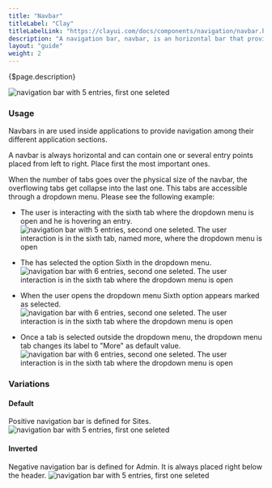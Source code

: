 ```yaml
---
title: "Navbar"
titleLabel: "Clay"
titleLabelLink: "https://clayui.com/docs/components/navigation/navbar.html"
description: "A navigation bar, navbar, is an horizontal bar that provides several access points to different parts of a system."
layout: "guide"
weight: 2
---
```


<div class="page-description">{$page.description}</div>

![navigation bar with 5 entries, first one seleted](../../../images/Navbar.png)

### Usage

Navbars in are used inside applications to provide navigation among their different application sections.

A navbar is always horizontal and can contain one or several entry points placed from left to right. Place first the most important ones.

When the number of tabs goes over the physical size of the navbar, the overflowing tabs get collapse into the last one. This tabs are accessible through a dropdown menu. Please see the following example:

* The user is interacting with the sixth tab where the dropdown menu is open and he is hovering an entry.
![navigation bar with 5 entries, second one seleted. The user interaction is in the sixth tab, named more, where the dropdown menu is open](../../../images/NavBarSecondSelectedDropMenuOpen.png)

* The has selected the option Sixth in the dropdown menu.
![navigation bar with 6 entries, second one seleted. The user interaction is in the sixth tab where the dropdown menu is open](../../../images/NavBarLastSelected.png)

* When the user opens the dropdown menu Sixth option appears marked as selected.
![navigation bar with 6 entries, second one seleted. The user interaction is in the sixth tab where the dropdown menu is open](../../../images/NavBarLastSelectedDropMenuOpen.png)

* Once a tab is selected outside the dropdown menu, the dropdown menu tab changes its label to "More" as default value.
![navigation bar with 6 entries, second one seleted. The user interaction is in the sixth tab where the dropdown menu is open](../../../images/Navbar+Dropdown.png)

### Variations

#### Default

Positive navigation bar is defined for Sites.
![navigation bar with 5 entries, first one seleted](../../../images/NavbarPositive.png)

#### Inverted

Negative navigation bar is defined for Admin. It is always placed right below the header.
![navigation bar with 5 entries, first one seleted](../../../images/Navbar.png)




